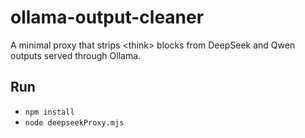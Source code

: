 # ollama-output-cleaner
A minimal proxy that strips &lt;think> blocks from DeepSeek and Qwen outputs served through Ollama.

## Run
* `npm install`
* `node deepseekProxy.mjs`